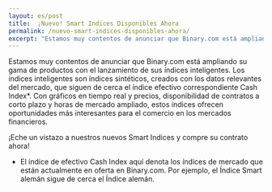 ```yaml
---
layout: es/post
title:  ¡Nuevo! Smart Indices Disponibles Ahora
permalink: /nuevo-smart-indices-disponibles-ahora/
excerpt: "Estamos muy contentos de anunciar que Binary.com está ampliando su gama de productos con el lanzamiento de sus índices inteligentes. Los índices inteligentes son índices sintéticos, creados con los datos relevantes del mercado, que..."
---
```


Estamos muy contentos de anunciar que Binary.com está ampliando su gama de productos con el lanzamiento de sus índices inteligentes. Los índices inteligentes son índices sintéticos, creados con los datos relevantes del mercado, que siguen de cerca el índice efectivo correspondiente Cash Index*. Con gráficos en tiempo real y precios, disponibilidad de contratos a corto plazo y horas de mercado ampliado, estos índices ofrecen oportunidades más interesantes para el comercio en los mercados financieros.

¡Eche un vistazo a nuestros nuevos Smart Indices y compre su contrato ahora!

* El índice de efectivo Cash Index aquí denota los índices de mercado que están actualmente en oferta en Binary.com. Por ejemplo, el Índice Smart alemán sigue de cerca el Índice alemán.

